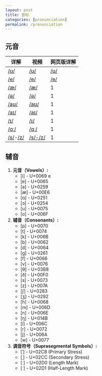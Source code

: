 ```yaml
---
layout: post
title: 音标
categories: [pronunciation]
permalink: /pronunciation
---
```




## 元音

详解|视频|网页版详解
-|-|-
[/ʊ/](/028A.md)|[/ʊ/](https://www.bilibili.com/video/BV1iV411z7Nj?p=10)|[/ʊ/](./pronunciation/028A)
[/e/](./0065.md)|[/e/](https://www.bilibili.com/video/BV1iV411z7Nj?p=11)|[/e/](./pronunciation/0065)
[/æ/](./00E6.md)|[/æ/](https://www.bilibili.com/video/BV1iV411z7Nj?p=16)|1
[/ə/](./0259.md)|[/ə/](https://www.bilibili.com/video/BV1iV411z7Nj?p=13)|1
[/aʊ/](./0061_028A.md)|[/aʊ/](https://www.bilibili.com/video/BV1iV411z7Nj?p=22)|1
[/aɪ/](./0061_026A.md)|[/aɪ/](https://www.bilibili.com/video/BV1iV411z7Nj?p=21)|1
[/ɪ/](./026A.md)|[/ɪ/](https://www.bilibili.com/video/BV1iV411z7Nj?p=8)|1
[/ɑː/](./0251.md)|[/ɑː/](https://www.bilibili.com/video/BV1iV411z7Nj?p=17)|1
[/s/](./s-z.md)-[/z/](./s-z.md)|[/s/-/z/](https://www.bilibili.com/video/BV1iV411z7Nj?p=33)|1

## 辅音

1. **元音（Vowels）:**
   - [i] - U+0069 e
   - [e] - U+0065
   -  [ə] - U+0259
   - [æ] - U+00E6
   - [ɑ] - U+0251
   - [ɔ] - U+0254
   - [u] - U+0075
   - [o] - U+006F
2. **辅音（Consonants）:**
   - [p] - U+0070
   - [t] - U+0074
   - [k] - U+006B
   - [b] - U+0062
   - [d] - U+0064
   - [ɡ] - U+0261
   - [f] - U+0066
   - [v] - U+0076
   - [θ] - U+03B8
   - [ð] - U+00F0
   - [s] - U+0073
   - [z] - U+007A
   - [ʃ] - U+0283
   - [ʒ] - U+0292
   - [h] - U+0068
   - [m] - U+006D
   - [n] - U+006E
   - [ŋ] - U+014B
   - [l] - U+006C
   - [r] - U+0072
   - [j] - U+006A
   - [w] - U+0077
3. **调音符号（Suprasegmental Symbols）:**
   - [ˈ] - U+02C8 (Primary Stress)
   - [ˌ] - U+02CC (Secondary Stress)
   - [ː] - U+02D0 (Length Mark)
   - [ˑ] - U+02D1 (Half-Length Mark)